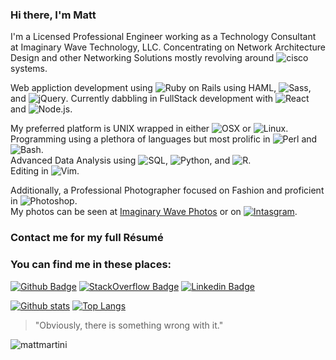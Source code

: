 ### Hi there, I'm Matt

I'm a Licensed Professional Engineer working as a Technology Consultant at Imaginary Wave Technology, LLC.
Concentrating on Network Architecture Design and other Networking Solutions mostly revolving around ![cisco](https://img.shields.io/badge/-Cisco-049fd9?style=flat&logo=cisco&logoColor=white) systems.

Web appliction development using ![Ruby on Rails](https://img.shields.io/badge/-Ruby_on_Rails-cc0000?style=flat&logo=ruby&logoColor=white) using HAML, ![Sass](https://img.shields.io/badge/-Sass-CD6799?style=flat&logo=sass&logoColor=white), and ![jQuery](https://img.shields.io/badge/-jQuery-0769AD?style=flat&logo=jquery&logoColor=white).
Currently dabbling in FullStack development with ![React](https://img.shields.io/badge/-React-61DAFB?style=flat&logo=react&logoColor=white) and ![Node.js](https://img.shields.io/badge/-Node.js-339933?style=flat&logo=node.js&logoColor=white).

My preferred platform is UNIX wrapped in either ![OSX](https://img.shields.io/badge/-OSX-006CFF?style=flat&logo=apple&logoColor=white) or ![Linux](https://img.shields.io/badge/-Linux-DD4814?style=flat&logo=ubuntu&logoColor=white).<br />
Programming using a plethora of languages but most prolific in ![Perl](https://img.shields.io/badge/-Perl-0074A2?style=flat&logo=perl&logoColor=white) and ![Bash](https://img.shields.io/badge/-Bash-AA3327?style=flat&logo=bash&logoColor=white).<br />
Advanced Data Analysis using ![SQL](https://img.shields.io/badge/-SQL-336791?style=flat&logo=postgresql&logoColor=white), ![Python](https://img.shields.io/badge/-Python-306998?style=flat&logo=python&logoColor=ffe873), and ![R](https://img.shields.io/badge/-R-276DC3?style=flat&logo=r&logoColor=white).<br />
Editing in ![Vim](https://img.shields.io/badge/-Vim-007f00?style=flat&logo=vim&logoColor=white).

Additionally, a Professional Photographer focused on Fashion and proficient in ![Photoshop](https://img.shields.io/badge/-Photoshop-31A8FF?style=flat&logo=adobephotoshop&logoColor=white). <br />My photos can be seen at [Imaginary Wave Photos](http://photos.imaginarywave.com) or on
[![Intasgram](https://img.shields.io/badge/-Instagram-f44747?style=flat&logo=instagram&logoColor=white&link=https://www.instagram.com/imaginary_wave/)](https://www.instagram.com/imaginary_wave/).


### Contact me for my full Résumé


### You can find me in these places:

[![Github Badge](https://img.shields.io/badge/-mattmartini-grey?style=flat&logo=github&logoColor=white&link=https://github.com/mattmartini/)](https://www.github.com/mattmartini/)
[![StackOverflow Badge](https://img.shields.io/badge/-mattmartini-f47f24?style=flat&logo=stackoverflow&logoColor=white&link=https://stackoverflow.com/users/574621/merm)](https://stackoverflow.com/users/574621/merm)
[![Linkedin Badge](https://img.shields.io/badge/-Matthew%20Martini,%20PE-0072b1?style=flat&logo=Linkedin&logoColor=white&link=https://www.linkedin.com/in/matthew-martini-pe-7055138/)](https://www.linkedin.com/in/matthew-martini-pe-7055138/)


[![Github stats](https://github-readme-stats.vercel.app/api?username=mattmartini&show_icons=true&include_all_commits=true)](https://github.com/mattmartini/github-readme-stats)
[![Top Langs](https://github-readme-stats.vercel.app/api/top-langs/?username=mattmartini&layout=compact)](https://github.com/mattmartini/github-readme-stats)

> "Obviously, there is something wrong with it."

<p align=left> <img src=https://komarev.com/ghpvc/?username=mattmartini alt=mattmartini /> </p>
